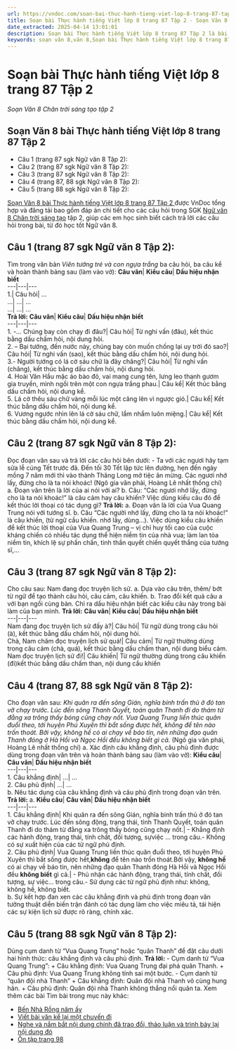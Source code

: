 ```yaml
---
url: https://vndoc.com/soan-bai-thuc-hanh-tieng-viet-lop-8-trang-87-tap-2-327175
title: Soạn bài Thực hành tiếng Việt lớp 8 trang 87 Tập 2 - Soạn Văn 8 Chân trời sáng tạo tập 2 - VnDoc.com
date_extracted: 2025-04-14 13:01:01
description: Soạn bài Thực hành tiếng Việt lớp 8 trang 87 Tập 2 là bài soạn mẫu thuộc chương trình Ngữ văn lớp 8 Chân trời sáng tạo, học kì 2. Mời các bạn cùng tham khảo bài soạn để chuẩn bị cho bài học sắp tới của mình.
keywords: soạn văn 8,văn 8,Soạn bài Thực hành tiếng Việt lớp 8 trang 87 Tập 2,ngữ văn 8,soan van 8,soạn văn lớp 8,giải văn 8,soạn văn 8 tập 2,soạn văn 8 Thực hành tiếng Việt lớp 8 trang 87 Tập 2,soạn Thực hành tiếng Việt lớp 8 trang 87 Tập 2,soạn văn 8 chân trời sáng tạo,văn 8 chân trời sáng tạo,ngữ văn 8 chân trời sáng tạo,Thực hành tiếng Việt lớp 8 trang 87 Tập 2,soạn văn 8 ctst
---
```


# Soạn bài Thực hành tiếng Việt lớp 8 trang 87 Tập 2
 _Soạn Văn 8 Chân trời sáng tạo tập 2_
## Soạn Văn 8 bài Thực hành tiếng Việt lớp 8 trang 87 Tập 2
  * Câu 1 \(trang 87 sgk Ngữ văn 8 Tập 2\): 
  * Câu 2 \(trang 87 sgk Ngữ văn 8 Tập 2\): 
  * Câu 3 \(trang 87 sgk Ngữ văn 8 Tập 2\): 
  * Câu 4 \(trang 87, 88 sgk Ngữ văn 8 Tập 2\): 
  * Câu 5 \(trang 88 sgk Ngữ văn 8 Tập 2\): 

[Soạn Văn 8 bài Thực hành tiếng Việt lớp 8 trang 87 Tập 2 ](<https://vndoc.com/soan-bai-thuc-hanh-tieng-viet-lop-8-trang-87-tap-2-327175>) được VnDoc tổng hợp và đăng tải bao gồm đáp án chi tiết cho các câu hỏi trong SGK [Ngữ văn 8 Chân trời sáng tạo](<https://vndoc.com/ngu-van-8-chan-troi-sang-tao>) tập 2, giúp các em học sinh biết cách trả lời các câu hỏi trong bài, từ đó học tốt Ngữ văn 8.
## **Câu 1 \(trang 87 sgk Ngữ văn 8 Tập 2\):**
Tìm trong văn bản _Viên tướng trẻ và con ngựa trắng_ ba câu hỏi, ba câu kể và hoàn thành bảng sau \(làm vào vở\):
**Câu văn**| **Kiểu câu**| **Dấu hiệu nhận biết**  
---|---|---  
1.| Câu hỏi| …  
…| …| …  
…| …| …  
**Trả lời:**
**Câu văn**| **Kiểu câu**| **Dấu hiệu nhận biết**  
---|---|---  
1\. -… Chúng bay còn chạy đi đâu?| Câu hỏi| Từ nghi vấn \(đâu\), kết thúc bằng dấu chấm hỏi, nội dung hỏi.  
2\. – Bại tướng, đến nước này, chúng bay còn muốn chống lại uy trời đó sao?| Câu hỏi| Từ nghi vấn \(sao\), kết thúc bằng dấu chấm hỏi, nội dung hỏi.  
3.- Người tướng có lá cờ sáu chữ là đây chăng?| Câu hỏi| Từ nghi vấn \(chăng\), kết thúc bằng dấu chấm hỏi, nội dung hỏi.  
4\. Hoài Văn Hầu mặc áo bào đỏ, vai mang cung tên, lưng leo thanh gươm gia truyền, mình ngồi trên một con ngựa trắng phau.| Câu kể| Kết thúc bằng dấu chấm hỏi, nội dung kể.  
5\. Lá cờ thêu sáu chữ vàng mỗi lúc một căng lên vì ngược gió.| Câu kể| Kết thúc bằng dấu chấm hỏi, nội dung kể.  
6\. Vương ngước nhìn lên lá cờ sáu chữ, lẩm nhẩm luôn miệng.| Câu kể| Kết thúc bằng dấu chấm hỏi, nội dung kể.  
## **Câu 2 \(trang 87 sgk Ngữ văn 8 Tập 2\):**
Đọc đoạn văn sau và trả lời các câu hỏi bên dưới:
\- Ta với các ngươi hãy tạm sửa lễ cúng Tết trước đã. Đến tối 30 Tết lập tức lên đường, hẹn đến ngày mồng 7 năm mới thì vào thành Thăng Long mở tiệc ăn mừng. Các ngươi nhớ lấy, đừng cho là ta nói khoác\!
\(Ngô gia văn phải, Hoàng Lê nhất thống chí\)
a. Đoạn văn trên là lời của ai nói với ai?
b. Câu: “Các ngươi nhớ lấy, đừng cho là ta nói khoác\!” là câu cảm hay câu khiến? Việc dùng kiểu câu đó để kết thúc lời thoại có tác dụng gì?
**Trả lời:**
a. Đoạn văn là lời của Vua Quang Trung nói với tướng sĩ.
b. Câu “Các người nhớ lấy, đừng cho là ta nói khoác\!” là câu khiến, \(từ ngữ cầu khiến. nhớ lấy, dùng...\).
Việc dùng kiểu câu khiến để kết thúc lời thoại của Vua Quang Trung – vị chỉ huy tối cao của cuộc kháng chiến có nhiều tác dụng thể hiện niềm tin của nhà vua; làm lan tỏa niềm tin, khích lệ sự phấn chấn, tinh thần quyết chiến quyết thắng của tướng sĩ,...
## **Câu 3 \(trang 87 sgk Ngữ văn 8 Tập 2\):**
Cho câu sau: Nam đang đọc truyện lịch sử.
a. Dựa vào câu trên, thêm/ bớt từ ngữ để tạo thành câu hỏi, câu cảm, câu khiến.
b. Trao đổi kết quả câu a với bạn ngồi cùng bàn. Chỉ ra dấu hiệu nhận biết các kiểu câu này trong bài làm của bạn mình.
**Trả lời:**
**Câu văn**| **Kiểu câu**| **Dấu hiệu nhận biết**  
---|---|---  
Nam đang đọc truyện lịch sử đấy à?| Câu hỏi| Từ ngữ dùng trong câu hỏi \(à\), kết thúc bằng dấu chấm hỏi, nội dung hỏi.  
Chà, Nam chăm đọc truyện lịch sử quá\!| Câu cảm| Từ ngữ thường dùng trong câu cảm \(chà, quá\), kết thúc bằng dấu chấm than, nội dung biểu cảm.  
Nam đọc truyện lịch sử đi\!| Câu khiến| Từ ngữ thường dùng trong câu khiến \(đi\)kết thúc bằng dấu chấm than, nội dung cầu khiến  
## **Câu 4 \(trang 87, 88 sgk Ngữ văn 8 Tập 2\):**
Cho đoạn văn sau:
_Khi quân ra đến sông Gián, nghĩa binh trấn thủ ở đó tan vỡ chạy trước. Lúc đến sông Thanh Quyết, toán quân Thanh đi do thám từ đằng xa trông thấy bóng cũng chạy nốt. Vua Quang Trung liền thúc quân đuổi theo, tới huyện Phú Xuyên thì bắt sống được hết, không để tên nào trốn thoát. Bởi vậy, không hề có ai chạy về báo tin, nên những đạo quân Thanh đóng ở Hà Hồi và Ngọc Hồi đều không biết gì cả._
\(Ngô gia văn phái, Hoàng Lê nhất thống chí\)
a. Xác định câu khẳng định, câu phủ định được dùng trong đoạn văn trên và hoàn thành bảng sau \(làm vào vở\):
**Kiểu câu**| **Câu văn**| **Dấu hiệu nhận biết**  
---|---|---  
1\. Câu khẳng định| …| …  
2\. Câu phủ định| …| …  
b. Nêu tác dụng của câu khẳng định và câu phủ định trong đoạn văn trên.
**Trả lời:**
a.
**Kiểu câu**| **Câu văn**| **Dấu hiệu nhận biết**  
---|---|---  
1\. Câu khẳng định| Khi quân ra đến sông Gián, nghĩa binh trấn thủ ở đó tan vỡ chạy trước. Lúc đến sông động, trạng thái, tỉnh Thanh Quyết, toán quân Thanh đi do thám từ đằng xa trông thấy bóng cũng chạy nốt.| \- Khẳng định các hành động, trạng thái, tính chất, đối tượng, sựviệc ... trong câu.\- Không có sự xuất hiện của các từ ngữ phủ định.  
2\. Câu phủ định| Vua Quang Trung liền thúc quân đuổi theo, tới huyện Phú Xuyên thì bắt sống được hết,**không** để tên nào trốn thoát.Bởi vậy, **không hề** có ai chạy về báo tin, nên những đạo quân Thanh đóng Hà Hồi và Ngọc Hồi đều **không biết** gì cả.| \- Phủ nhận các hành động, trạng thái, tính chất, đối tượng, sự việc… trong câu.\- Sử dụng các từ ngữ phủ định như: không, không hề, không biết.  
b. Sự kết hợp đan xen các câu khẳng định và phủ định trong đoạn văn tưởng thuật diễn biến trận đánh có tác dụng làm cho việc miêu tả, tái hiện các sự kiện lịch sử được rõ ràng, chính xác.
## **Câu 5 \(trang 88 sgk Ngữ văn 8 Tập 2\):**
Dùng cụm danh từ “Vua Quang Trung” hoặc “quân Thanh” để đặt câu dưới hai hình thức: câu khẳng định và câu phủ định.
**Trả lời:**
\- Cụm danh từ “Vua Quang Trung”:
\+ Câu khẳng định: Vua Quang Trung đại phá quân Thanh.
\+ Câu phủ định: Vua Quang Trung không tính sai một bước.
\- Cụm danh từ “quân đội nhà Thanh”
\+ Câu khẳng định: Quân đội nhà Thanh vô cùng hung hãn.
\+ Câu phủ định: Quân đội nhà Thanh không thắng nổi quân ta.
Xem thêm các bài Tìm bài trong mục này khác:
  * [Bến Nhà Rồng năm ấy](</soan-bai-ben-nha-rong-nam-ay-327179>)
  * [Viết bài văn kể lại một chuyến đi ](</soan-bai-viet-bai-van-ke-lai-mot-chuyen-di-327181>)
  * [Nghe và nắm bắt nội dung chính đã trao đổi, thảo luận và trình bày lại nội dung đó ](</soan-bai-nghe-va-nam-bat-noi-dung-chinh-da-trao-doi-thao-luan-va-trinh-bay-lai-noi-dung-do-327185>)
  * [Ôn tập trang 98](</soan-bai-on-tap-trang-98-327253>)

